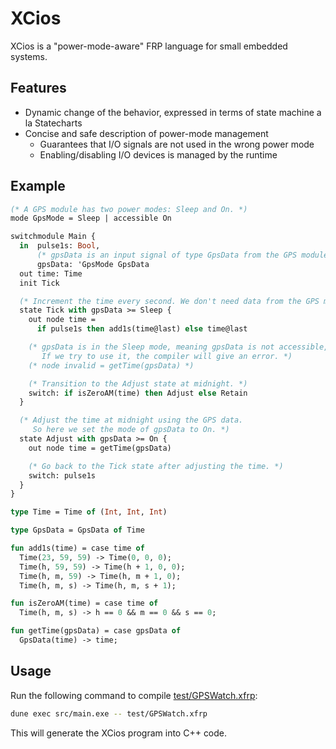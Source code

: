 # XCios

XCios is a "power-mode-aware" FRP language for small embedded systems.

## Features

- Dynamic change of the behavior, expressed in terms of state machine a la Statecharts
- Concise and safe description of power-mode management
  - Guarantees that I/O signals are not used in the wrong power mode
  - Enabling/disabling I/O devices is managed by the runtime

## Example

```ocaml
(* A GPS module has two power modes: Sleep and On. *)
mode GpsMode = Sleep | accessible On

switchmodule Main {
  in  pulse1s: Bool,
      (* gpsData is an input signal of type GpsData from the GPS module that is accessible only in the On mode. *)
      gpsData: 'GpsMode GpsData
  out time: Time
  init Tick

  (* Increment the time every second. We don't need data from the GPS module in this state so we set the mode of gpsData to Sleep. *)
  state Tick with gpsData >= Sleep {
    out node time =
      if pulse1s then add1s(time@last) else time@last

    (* gpsData is in the Sleep mode, meaning gpsData is not accessible, so we can't use it here.
       If we try to use it, the compiler will give an error. *)
    (* node invalid = getTime(gpsData) *)

    (* Transition to the Adjust state at midnight. *)
    switch: if isZeroAM(time) then Adjust else Retain
  }

  (* Adjust the time at midnight using the GPS data.
     So here we set the mode of gpsData to On. *)
  state Adjust with gpsData >= On {
    out node time = getTime(gpsData)

    (* Go back to the Tick state after adjusting the time. *)
    switch: pulse1s
  }
}

type Time = Time of (Int, Int, Int)

type GpsData = GpsData of Time

fun add1s(time) = case time of
  Time(23, 59, 59) -> Time(0, 0, 0);
  Time(h, 59, 59) -> Time(h + 1, 0, 0);
  Time(h, m, 59) -> Time(h, m + 1, 0);
  Time(h, m, s) -> Time(h, m, s + 1);

fun isZeroAM(time) = case time of
  Time(h, m, s) -> h == 0 && m == 0 && s == 0;

fun getTime(gpsData) = case gpsData of
  GpsData(time) -> time;
```

## Usage

Run the following command to compile [test/GPSWatch.xfrp](test/GPSWatch.xfrp):

```sh
dune exec src/main.exe -- test/GPSWatch.xfrp
```

This will generate the XCios program into C++ code.
